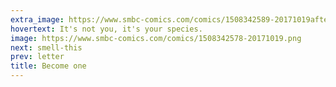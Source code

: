 ```yaml
---
extra_image: https://www.smbc-comics.com/comics/1508342589-20171019after.png
hovertext: It's not you, it's your species.
image: https://www.smbc-comics.com/comics/1508342578-20171019.png
next: smell-this
prev: letter
title: Become one
---
```

